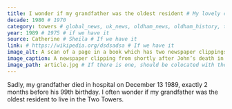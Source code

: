 ```yaml
---
title: I wonder if my grandfather was the oldest resident # My lovely content
decade: 1980 # 1970
category: towers # global_news, uk_news, oldham_news, oldham_history, towers, surrounding_estate # Always exactly one category
year: 1989 # 1975 # if we have it
source: Catherine # Sheila # If we have it
link: # https://wikipedia.org/dsdsadsa # If we have it
image_alt: A scan of a page in a book which has two newspaper clippings taped to it. One is about Andrew Lamb, from Oldham, making career advances with Friends Provident. The other has the headline ‘John misses last waltz’, describing the Christmas tea dance at the Queen Elizabeth Hall which happened without John, as he passed away in hospital the week before. This clipping is accompanied with a large black and white photo of John, and below it ‘Northern Scrapbook - OLDHAM CHRONICLE 21 December 1989’ is written in pen.  # If there is one
image_caption: A newspaper clipping from shortly after John’s death in 1989 # If there is one
image_path: article.jpg # If there is one, should be colocated with the index.md file in the folder
---
```


Sadly, my grandfather died in hospital on December 13 1989, exactly 2 months before his 99th birthday. I often wonder if my grandfather was the oldest resident to live in the Two Towers.